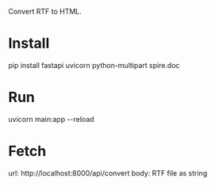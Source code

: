 Convert RTF to HTML.

# Install 
pip install fastapi uvicorn python-multipart spire.doc  

# Run
uvicorn main:app --reload

# Fetch
url: http://localhost:8000/api/convert
body: RTF file as string
